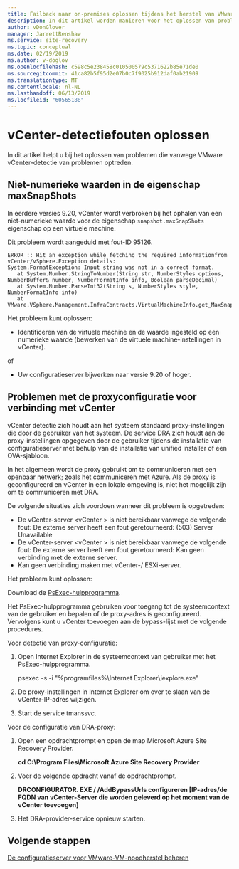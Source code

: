 ```yaml
---
title: Failback naar on-premises oplossen tijdens het herstel van VMware-VM na noodgevallen naar Azure met Azure Site Recovery | Microsoft Docs
description: In dit artikel worden manieren voor het oplossen van problemen met failback en opnieuw beveiligen tijdens het herstel van VMware-VM na noodgevallen naar Azure met Azure Site Recovery beschreven.
author: vDonGlover
manager: JarrettRenshaw
ms.service: site-recovery
ms.topic: conceptual
ms.date: 02/19/2019
ms.author: v-doglov
ms.openlocfilehash: c598c5e238458c010500579c5371622b85e71de0
ms.sourcegitcommit: 41ca82b5f95d2e07b0c7f9025b912daf0ab21909
ms.translationtype: MT
ms.contentlocale: nl-NL
ms.lasthandoff: 06/13/2019
ms.locfileid: "60565188"
---
```

# <a name="troubleshoot-vcenter-discovery-failures"></a>vCenter-detectiefouten oplossen

In dit artikel helpt u bij het oplossen van problemen die vanwege VMware vCenter-detectie van problemen optreden.

## <a name="non-numeric-values-in-the-maxsnapshots-property"></a>Niet-numerieke waarden in de eigenschap maxSnapShots

In eerdere versies 9.20, vCenter wordt verbroken bij het ophalen van een niet-numerieke waarde voor de eigenschap `snapshot.maxSnapShots` eigenschap op een virtuele machine.

Dit probleem wordt aangeduid met fout-ID 95126.

    ERROR :: Hit an exception while fetching the required informationfrom vCenter/vSphere.Exception details:
    System.FormatException: Input string was not in a correct format.
       at System.Number.StringToNumber(String str, NumberStyles options, NumberBuffer& number, NumberFormatInfo info, Boolean parseDecimal)
       at System.Number.ParseInt32(String s, NumberStyles style, NumberFormatInfo info)
       at VMware.VSphere.Management.InfraContracts.VirtualMachineInfo.get_MaxSnapshots()
    
Het probleem kunt oplossen:

- Identificeren van de virtuele machine en de waarde ingesteld op een numerieke waarde (bewerken van de virtuele machine-instellingen in vCenter).

of

- Uw configuratieserver bijwerken naar versie 9.20 of hoger.

## <a name="proxy-configuration-issues-for-vcenter-connectivity"></a>Problemen met de proxyconfiguratie voor verbinding met vCenter

vCenter detectie zich houdt aan het systeem standaard proxy-instellingen die door de gebruiker van het systeem. De service DRA zich houdt aan de proxy-instellingen opgegeven door de gebruiker tijdens de installatie van configuratieserver met behulp van de installatie van unified installer of een OVA-sjabloon. 

In het algemeen wordt de proxy gebruikt om te communiceren met een openbaar netwerk; zoals het communiceren met Azure. Als de proxy is geconfigureerd en vCenter in een lokale omgeving is, niet het mogelijk zijn om te communiceren met DRA.

De volgende situaties zich voordoen wanneer dit probleem is opgetreden:

- De vCenter-server \<vCenter > is niet bereikbaar vanwege de volgende fout: De externe server heeft een fout geretourneerd: (503) Server Unavailable
- De vCenter-server \<vCenter > is niet bereikbaar vanwege de volgende fout: De externe server heeft een fout geretourneerd: Kan geen verbinding met de externe server.
- Kan geen verbinding maken met vCenter-/ ESXi-server.

Het probleem kunt oplossen:

Download de [PsExec-hulpprogramma](https://aka.ms/PsExec). 

Het PsExec-hulpprogramma gebruiken voor toegang tot de systeemcontext van de gebruiker en bepalen of de proxy-adres is geconfigureerd. Vervolgens kunt u vCenter toevoegen aan de bypass-lijst met de volgende procedures.

Voor detectie van proxy-configuratie:

1. Open Internet Explorer in de systeemcontext van gebruiker met het PsExec-hulpprogramma.
    
    psexec -s -i "%programfiles%\Internet Explorer\iexplore.exe"

2. De proxy-instellingen in Internet Explorer om over te slaan van de vCenter-IP-adres wijzigen.
3. Start de service tmanssvc.

Voor de configuratie van DRA-proxy:

1. Open een opdrachtprompt en open de map Microsoft Azure Site Recovery Provider.
 
    **cd C:\Program Files\Microsoft Azure Site Recovery Provider**

3. Voer de volgende opdracht vanaf de opdrachtprompt.
   
   **DRCONFIGURATOR. EXE / /AddBypassUrls configureren [IP-adres/de FQDN van vCenter-Server die worden geleverd op het moment van de vCenter toevoegen]**

4. Het DRA-provider-service opnieuw starten.

## <a name="next-steps"></a>Volgende stappen

[De configuratieserver voor VMware-VM-noodherstel beheren](https://docs.microsoft.com/azure/site-recovery/vmware-azure-manage-configuration-server#refresh-configuration-server) 
